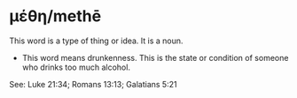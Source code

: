 # μέθη/methē 
This word is a type of thing or idea. It is a noun. 

* This word means drunkenness. This is the state or condition of someone who drinks too much alcohol.

See: Luke 21:34; Romans 13:13; Galatians 5:21
